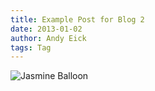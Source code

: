 ```yaml
---
title: Example Post for Blog 2
date: 2013-01-02
author: Andy Eick
tags: Tag
---
```

![Jasmine Balloon](https://d36tc8clsz1tk5.cloudfront.net/adn-uf-01/aJ/F0/zG/aJF0zGHb_bUE7JfA5IKoJCpgPRqhZ-qlSirqlMVSczc?response-cache-control=public%2C%20max-age%3D7200%2C%20s-maxage%3D172800&response-content-disposition=inline%3B%20filename%2A%3DUTF-8%27%27Image_from_Riposte_2013-07-28.jpg&Expires=1385924400&Signature=YY~kUsQnL1-oKMzZpVbeL-CIbQcSJq6XjzwcINCIIf4xEsT5R3wMja7RfOldt9EYWTf5dKa8sOT5Oy4DA6SVGbvyfuLdhG7aipFs5YmvfM-fffxQTCGzUd2V~tPrejeEfKvrYXO-uPwUUc7lMGp0~azDk-kug51qsBZdsci1kmU_&Key-Pair-Id=APKAIWNGPWT6YVKFBWJA)